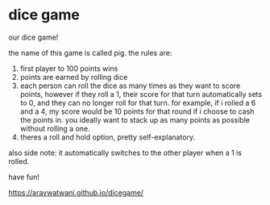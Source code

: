 # dice game
our dice game!

the name of this game is called pig. the rules are:

1. first player to 100 points wins
2. points are earned by rolling dice
3. each person can roll the dice as many times as they want to score points, however if they roll a 1, their score for that turn automatically sets to 0, and they can no longer roll for that turn. for example, if i rolled a 6 and a 4, my score would be 10 points for that round if i choose to cash the points in. you ideally want to stack up as many points as possible without rolling a one.
4. theres a roll and hold option, pretty self-explanatory.

also side note: it automatically switches to the other player when a 1 is rolled.

have fun!

https://aravwatwani.github.io/dicegame/
